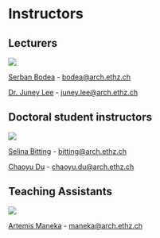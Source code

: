 # Instructors

## Lecturers

![](<.gitbook/assets/csd2\_instructors-03 (1).png>)

[Serban Bodea](https://block.arch.ethz.ch/brg/people/serban-bodea) - bodea@arch.ethz.ch

[Dr. Juney Lee](http://www.vvz.ethz.ch/Vorlesungsverzeichnis/dozent.view?dozide=10071466\&ansicht=1\&semkez=2020W\&lang=en) - juney.lee@arch.ethz.ch

## Doctoral student instructors

![](.gitbook/assets/csd2\_instructors-02.png)

[Selina Bitting](https://block.arch.ethz.ch/brg/people/selina-bitting) - bitting@arch.ethz.ch

[Chaoyu Du](https://block.arch.ethz.ch/brg/people/Chaoyu\_Du) - chaoyu.du@arch.ethz.ch

## Teaching Assistants

![](.gitbook/assets/csd2\_instructors-01.png)

[Artemis Maneka](https://block.arch.ethz.ch/brg/people/artemis-maneka) - maneka@arch.ethz.ch
